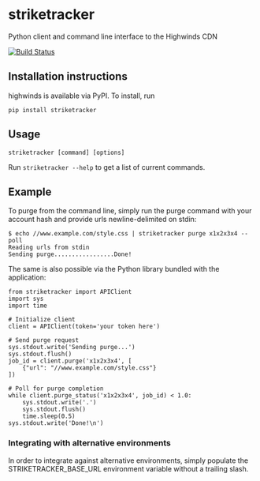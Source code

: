 striketracker
=============

Python client and command line interface to the Highwinds CDN

[![Build Status](https://travis-ci.org/Highwinds/striketracker.svg?branch=master)](https://travis-ci.org/Highwinds/striketracker)

## Installation instructions

highwinds is available via PyPI. To install, run

    pip install striketracker

## Usage

    striketracker [command] [options]

Run `striketracker --help` to get a list of current commands.

## Example

To purge from the command line, simply run the purge command with your account hash and provide urls newline-delimited
on stdin:

    $ echo //www.example.com/style.css | striketracker purge x1x2x3x4 --poll
    Reading urls from stdin
    Sending purge.................Done!

The same is also possible via the Python library bundled with the application:

    from striketracker import APIClient
    import sys
    import time

    # Initialize client
    client = APIClient(token='your token here')

    # Send purge request
    sys.stdout.write('Sending purge...')
    sys.stdout.flush()
    job_id = client.purge('x1x2x3x4', [
        {"url": "//www.example.com/style.css"}
    ])

    # Poll for purge completion
    while client.purge_status('x1x2x3x4', job_id) < 1.0:
        sys.stdout.write('.')
        sys.stdout.flush()
        time.sleep(0.5)
    sys.stdout.write('Done!\n')

### Integrating with alternative environments

In order to integrate against alternative environments, simply populate the STRIKETRACKER_BASE_URL environment
variable without a trailing slash.
